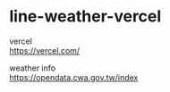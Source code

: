 # line-weather-vercel  
vercel  
https://vercel.com/  

weather info  
https://opendata.cwa.gov.tw/index  



